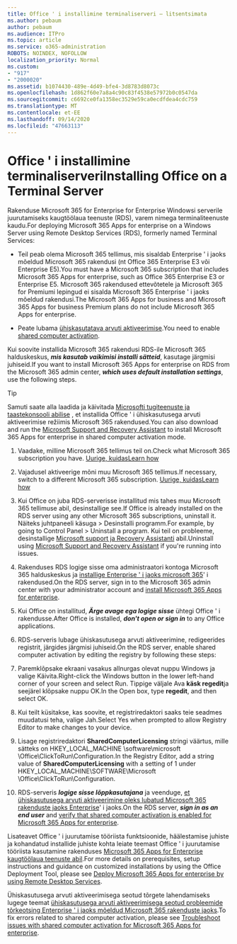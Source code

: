 ```yaml
---
title: Office ' i installimine terminaliserveri – litsentsimata
ms.author: pebaum
author: pebaum
ms.audience: ITPro
ms.topic: article
ms.service: o365-administration
ROBOTS: NOINDEX, NOFOLLOW
localization_priority: Normal
ms.custom:
- "917"
- "2000020"
ms.assetid: b1074430-489e-4d49-bfe4-3d8783d8073c
ms.openlocfilehash: 1d862f60e7a8a4c90c83f4538e57972b0c0547da
ms.sourcegitcommit: c6692ce0fa1358ec3529e59ca0ecdfdea4cdc759
ms.translationtype: MT
ms.contentlocale: et-EE
ms.lasthandoff: 09/14/2020
ms.locfileid: "47663113"
---
```

# <a name="installing-office-on-a-terminal-server"></a><span data-ttu-id="9d3a7-102">Office ' i installimine terminaliserveri</span><span class="sxs-lookup"><span data-stu-id="9d3a7-102">Installing Office on a Terminal Server</span></span>

<span data-ttu-id="9d3a7-103">Rakenduse Microsoft 365 for Enterprise for Enterprise Windowsi serverile juurutamiseks kaugtöölaua teenuste (RDS), varem nimega terminaliteenuste kaudu.</span><span class="sxs-lookup"><span data-stu-id="9d3a7-103">For deploying Microsoft 365 Apps for enterprise on a Windows Server using Remote Desktop Services (RDS), formerly named Terminal Services:</span></span>
  
- <span data-ttu-id="9d3a7-104">Teil peab olema Microsoft 365 tellimus, mis sisaldab Enterprise ' i jaoks mõeldud Microsoft 365 rakendusi (nt Office 365 Enterprise E3 või Enterprise E5).</span><span class="sxs-lookup"><span data-stu-id="9d3a7-104">You must have a Microsoft 365 subscription that includes Microsoft 365 Apps for enterprise, such as Office 365 Enterprise E3 or Enterprise E5.</span></span> <span data-ttu-id="9d3a7-105">Microsoft 365 rakendused ettevõtetele ja Microsoft 365 for Premiumi lepingud ei sisalda Microsoft 365 Enterprise ' i jaoks mõeldud rakendusi.</span><span class="sxs-lookup"><span data-stu-id="9d3a7-105">The Microsoft 365 Apps for business and Microsoft 365 Apps for business Premium plans do not include Microsoft 365 Apps for enterprise.</span></span>

- <span data-ttu-id="9d3a7-106">Peate lubama [ühiskasutatava arvuti aktiveerimise](https://docs.microsoft.com/DeployOffice/overview-shared-computer-activation).</span><span class="sxs-lookup"><span data-stu-id="9d3a7-106">You need to enable [shared computer activation](https://docs.microsoft.com/DeployOffice/overview-shared-computer-activation).</span></span>

<span data-ttu-id="9d3a7-107">Kui soovite installida Microsoft 365 rakendusi RDS-ile Microsoft 365 halduskeskus, ***mis kasutab vaikimisi installi sätteid***, kasutage järgmisi juhiseid.</span><span class="sxs-lookup"><span data-stu-id="9d3a7-107">If you want to install Microsoft 365 Apps for enterprise on RDS from the Microsoft 365 admin center, ***which uses default installation settings***, use the following steps.</span></span>

> [!TIP]
> <span data-ttu-id="9d3a7-108">Samuti saate alla laadida ja käivitada [Microsofti tugiteenuste ja taastekonsooli abilise](https://aka.ms/SaRA_OfficeSCA_M365Portal) , et installida Office ' i ühiskasutusega arvuti aktiveerimise režiimis Microsoft 365 rakendused.</span><span class="sxs-lookup"><span data-stu-id="9d3a7-108">You can also download and run the [Microsoft Support and Recovery Assistant](https://aka.ms/SaRA_OfficeSCA_M365Portal) to install Microsoft 365 Apps for enterprise in shared computer activation mode.</span></span>
  
1. <span data-ttu-id="9d3a7-109">Vaadake, milline Microsoft 365 tellimus teil on.</span><span class="sxs-lookup"><span data-stu-id="9d3a7-109">Check what Microsoft 365 subscription you have.</span></span> [<span data-ttu-id="9d3a7-110">Uurige, kuidas</span><span class="sxs-lookup"><span data-stu-id="9d3a7-110">Learn how</span></span>](https://docs.microsoft.com/microsoft-365/admin/admin-overview/what-subscription-do-i-have)

2. <span data-ttu-id="9d3a7-111">Vajadusel aktiveerige mõni muu Microsoft 365 tellimus.</span><span class="sxs-lookup"><span data-stu-id="9d3a7-111">If necessary, switch to a different Microsoft 365 subscription.</span></span> [<span data-ttu-id="9d3a7-112">Uurige, kuidas</span><span class="sxs-lookup"><span data-stu-id="9d3a7-112">Learn how</span></span>](https://docs.microsoft.com/microsoft-365/commerce/subscriptions/switch-to-a-different-plan)

3. <span data-ttu-id="9d3a7-113">Kui Office on juba RDS-serverisse installitud mis tahes muu Microsoft 365 tellimuse abil, desinstallige see.</span><span class="sxs-lookup"><span data-stu-id="9d3a7-113">If Office is already installed on the RDS server using any other Microsoft 365 subscriptions, uninstall it.</span></span> <span data-ttu-id="9d3a7-114">Näiteks juhtpaneeli käsuga \> Desinstalli programm.</span><span class="sxs-lookup"><span data-stu-id="9d3a7-114">For example, by going to Control Panel \> Uninstall a program.</span></span> <span data-ttu-id="9d3a7-115">Kui teil on probleeme, desinstallige [Microsoft support ja Recovery Assistanti](https://aka.ms/SARA-OfficeUninstall-Alchemy) abil.</span><span class="sxs-lookup"><span data-stu-id="9d3a7-115">Uninstall using [Microsoft Support and Recovery Assistant](https://aka.ms/SARA-OfficeUninstall-Alchemy) if you're running into issues.</span></span>

4. <span data-ttu-id="9d3a7-116">Rakenduses RDS logige sisse oma administraatori kontoga Microsoft 365 halduskeskus ja [installige Enterprise ' i jaoks microsoft 365](https://portal.office.com/OLS/MySoftware.aspx)' i rakendused.</span><span class="sxs-lookup"><span data-stu-id="9d3a7-116">On the RDS server, sign in to the Microsoft 365 admin center with your administrator account and [install Microsoft 365 Apps for enterprise](https://portal.office.com/OLS/MySoftware.aspx).</span></span>

5. <span data-ttu-id="9d3a7-117">Kui Office on installitud, ***Ärge avage ega logige sisse*** ühtegi Office ' i rakendusse.</span><span class="sxs-lookup"><span data-stu-id="9d3a7-117">After Office is installed, ***don't open or sign in*** to any Office applications.</span></span>

6. <span data-ttu-id="9d3a7-118">RDS-serveris lubage ühiskasutusega arvuti aktiveerimine, redigeerides registrit, järgides järgmisi juhiseid.</span><span class="sxs-lookup"><span data-stu-id="9d3a7-118">On the RDS server, enable shared computer activation by editing the registry by following these steps:</span></span>

1. <span data-ttu-id="9d3a7-119">Paremklõpsake ekraani vasakus allnurgas olevat nuppu Windows ja valige Käivita.</span><span class="sxs-lookup"><span data-stu-id="9d3a7-119">Right-click the Windows button in the lower left-hand corner of your screen and select Run.</span></span> <span data-ttu-id="9d3a7-120">Tippige väljale Ava **käsk regedit**ja seejärel klõpsake nuppu OK.</span><span class="sxs-lookup"><span data-stu-id="9d3a7-120">In the Open box, type **regedit**, and then select OK.</span></span>

2. <span data-ttu-id="9d3a7-121">Kui teilt küsitakse, kas soovite, et registriredaktori saaks teie seadmes muudatusi teha, valige Jah.</span><span class="sxs-lookup"><span data-stu-id="9d3a7-121">Select Yes when prompted to allow Registry Editor to make changes to your device.</span></span>

3. <span data-ttu-id="9d3a7-122">Lisage registriredaktori **SharedComputerLicensing** stringi väärtus, mille sätteks on HKEY_LOCAL_MACHINE \software\microsoft \Office\ClickToRun\Configuration.</span><span class="sxs-lookup"><span data-stu-id="9d3a7-122">In the Registry Editor, add a string value of **SharedComputerLicensing** with a setting of 1 under HKEY_LOCAL_MACHINE\SOFTWARE\Microsoft \Office\ClickToRun\Configuration.</span></span>

7. <span data-ttu-id="9d3a7-123">RDS-serveris ***logige sisse lõppkasutajana*** ja veenduge, [et ühiskasutusega arvuti aktiveerimine oleks lubatud Microsoft 365 rakenduste jaoks Enterprise](https://docs.microsoft.com/DeployOffice/troubleshoot-shared-computer-activation#verify-that-activation-for-microsoft-365-apps-succeeded)' i jaoks.</span><span class="sxs-lookup"><span data-stu-id="9d3a7-123">On the RDS server, ***sign in as an end user*** and [verify that shared computer activation is enabled for Microsoft 365 Apps for enterprise](https://docs.microsoft.com/DeployOffice/troubleshoot-shared-computer-activation#verify-that-activation-for-microsoft-365-apps-succeeded).</span></span>

<span data-ttu-id="9d3a7-124">Lisateavet Office ' i juurutamise tööriista funktsioonide, häälestamise juhiste ja kohandatud installide juhiste kohta leiate teemast Office ' i juurutamise tööriista kasutamine rakenduses [Microsoft 365 Apps for Enterprise kaugtöölaua teenuste abil](https://docs.microsoft.com/DeployOffice/deploy-microsoft-365-apps-remote-desktop-services).</span><span class="sxs-lookup"><span data-stu-id="9d3a7-124">For more details on prerequisites, setup instructions and guidance on customized installations by using the Office Deployment Tool, please see [Deploy Microsoft 365 Apps for enterprise by using Remote Desktop Services](https://docs.microsoft.com/DeployOffice/deploy-microsoft-365-apps-remote-desktop-services).</span></span>
  
<span data-ttu-id="9d3a7-125">Ühiskasutusega arvuti aktiveerimisega seotud tõrgete lahendamiseks lugege teemat [ühiskasutusega arvuti aktiveerimisega seotud probleemide tõrkeotsing Enterprise ' i jaoks mõeldud Microsoft 365 rakenduste jaoks](https://docs.microsoft.com/DeployOffice/troubleshoot-shared-computer-activation).</span><span class="sxs-lookup"><span data-stu-id="9d3a7-125">To fix errors related to shared computer activation, please see [Troubleshoot issues with shared computer activation for Microsoft 365 Apps for enterprise](https://docs.microsoft.com/DeployOffice/troubleshoot-shared-computer-activation).</span></span>
  